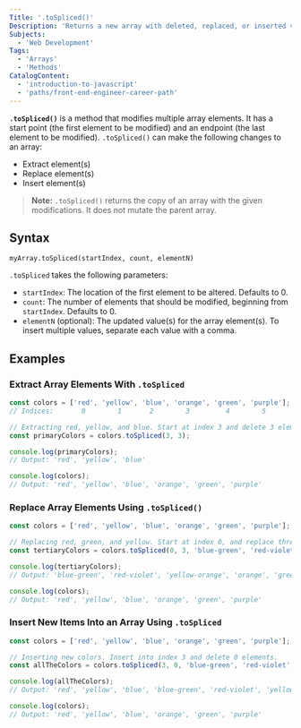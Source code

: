 ```yaml
---
Title: '.toSpliced()'
Description: 'Returns a new array with deleted, replaced, or inserted values at the given index.'
Subjects:
  - 'Web Development'
Tags:
  - 'Arrays'
  - 'Methods'
CatalogContent:
  - 'introduction-to-javascript'
  - 'paths/front-end-engineer-career-path'
---
```


**`.toSpliced()`** is a method that modifies multiple array elements. It has a start point (the first element to be modified) and an endpoint (the last element to be modified). `.toSpliced()` can make the following changes to an array:

- Extract element(s)
- Replace element(s)
- Insert element(s)

> **Note:** `.toSpliced()` returns the copy of an array with the given modifications. It does not mutate the parent array.

## Syntax

```pseudo
myArray.toSpliced(startIndex, count, elementN)
```

`.toSpliced` takes the following parameters:

- `startIndex`: The location of the first element to be altered. Defaults to 0.
- `count`: The number of elements that should be modified, beginning from `startIndex`. Defaults to 0.
- `elementN` (optional): The updated value(s) for the array element(s). To insert multiple values, separate each value with a comma. 

## Examples

### Extract Array Elements With `.toSpliced`

```js
const colors = ['red', 'yellow', 'blue', 'orange', 'green', 'purple'];
// Indices:       0        1       2        3         4        5

// Extracting red, yellow, and blue. Start at index 3 and delete 3 elements
const primaryColors = colors.toSpliced(3, 3);

console.log(primaryColors);
// Output: 'red', 'yellow', 'blue'

console.log(colors);
// Output: 'red', 'yellow', 'blue', 'orange', 'green', 'purple'
```

### Replace Array Elements Using `.toSpliced()`

```js
const colors = ['red', 'yellow', 'blue', 'orange', 'green', 'purple'];

// Replacing red, green, and yellow. Start at index 0, and replace three items. 
const tertiaryColors = colors.toSpliced(0, 3, 'blue-green', 'red-violet', 'yellow-orange');

console.log(tertiaryColors);
// Output: 'blue-green', 'red-violet', 'yellow-orange', 'orange', 'green', 'purple'

console.log(colors);
// Output: 'red', 'yellow', 'blue', 'orange', 'green', 'purple'
```

### Insert New Items Into an Array Using `.toSpliced`

```js
const colors = ['red', 'yellow', 'blue', 'orange', 'green', 'purple'];

// Inserting new colors. Insert into index 3 and delete 0 elements. 
const allTheColors = colors.toSpliced(3, 0, 'blue-green', 'red-violet', 'yellow-orange');

console.log(allTheColors);
// Output: 'red', 'yellow', 'blue', 'blue-green', 'red-violet', 'yellow-orange', 'orange', 'green', 'purple' 

console.log(colors);
// Output: 'red', 'yellow', 'blue', 'orange', 'green', 'purple'
```
